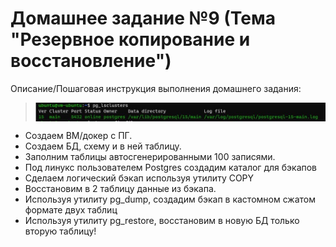 # Домашнее задание №9 (Тема "Резервное копирование и восстановление")

Описание/Пошаговая инструкция выполнения домашнего задания:

> <img src="pic/1.JPG" align="center" />

* Создаем ВМ/докер c ПГ.
* Создаем БД, схему и в ней таблицу.
* Заполним таблицы автосгенерированными 100 записями.
* Под линукс пользователем Postgres создадим каталог для бэкапов
* Сделаем логический бэкап используя утилиту COPY
* Восстановим в 2 таблицу данные из бэкапа.
* Используя утилиту pg_dump, создадим бэкап в кастомном сжатом формате двух таблиц
* Используя утилиту pg_restore, восстановим в новую БД только вторую таблицу!
  
